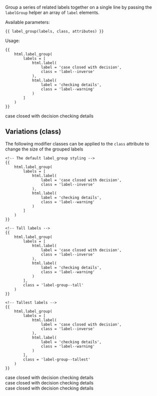 Group a series of related labels together on a single line by passing the `labelGroup` helper an array of `label` elements.

Available parameters:

    {{ label_group(labels, class, attributes) }}

Usage:

    {{
        html.label_group(
            labels = [
                html.label(
                    label = 'case closed with decision', 
                    class = 'label--inverse'
                ),
                html.label(
                    label = 'checking details',
                    class = 'label--warning'
                )
            ]
        )
    }}

<div class="label-group">  <span class="label label--inverse">case closed with decision</span>  <span class="label label--warning">checking details</span></div>

## Variations (class)

The following modifier classes can be applied to the `class` attribute to change the size of the grouped labels

    <!-- The default label_group styling -->
    {{
        html.label_group(
            labels = [
                html.label(
                    label = 'case closed with decision', 
                    class = 'label--inverse'
                ),
                html.label(
                    label = 'checking details',
                    class = 'label--warning'
                )
            ]
        )
    }}
    
    <!-- Tall labels -->
    {{
        html.label_group(
            labels = [
                html.label(
                    label = 'case closed with decision',
                    class = 'label--inverse'
                ),
                html.label(
                    label = 'checking details',
                    class = 'label--warning'
                )
            ],
            class = 'label-group--tall'
        )
    }}
    
    <!-- Tallest labels -->
    {{
        html.label_group(
            labels = [
                html.label(
                    label = 'case closed with decision',
                    class = 'label--inverse'
                ),
                html.label(
                    label = 'checking details',
                    class = 'label--warning'
                )
            ],
            class = 'label-group--tallest'
        )
    }}

<div class="label-group">  <span class="label label--inverse">case closed with decision</span>  <span class="label label--warning">checking details</span></div>

<div class="label-group label-group--tall">  <span class="label label--inverse">case closed with decision</span>  <span class="label label--warning">checking details</span></div>

<div class="label-group label-group--tallest">  <span class="label label--inverse">case closed with decision</span>  <span class="label label--warning">checking details</span></div>

